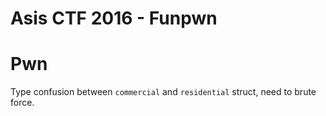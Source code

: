 # Asis CTF 2016 - Funpwn
# Pwn

Type confusion between `commercial` and `residential` struct, need to brute force.